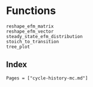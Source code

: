 # Functions

```@docs
reshape_efm_matrix
reshape_efm_vector
steady_state_efm_distribution
stoich_to_transition
tree_plot
```

## Index

```@index
Pages = ["cycle-history-mc.md"]
```

